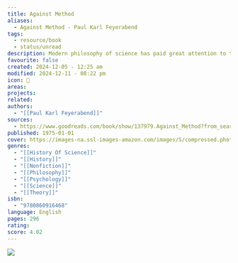 ```yaml
---
title: Against Method
aliases:
  - Against Method - Paul Karl Feyerabend
tags:
  - resource/book
  - status/unread
description: Modern philosophy of science has paid great attention to the understanding of scientific ‘practice’, in contrast to concentration on scientific ‘method’. Paul Feyerabend’s acclaimed work, which has contributed greatly to this new emphasis, shows the deficiencies of some widespread ideas about the nature of knowledge. He argues that the only feasible explanations of scientific successes are historical explanations, and that anarchism must now replace rationalism in the theory of knowledge.The third edition of this classic text contains a new preface and additional reflections at various points in which the author takes account both of recent debates on science and on the impact of scientific products and practices on the human community. While disavowing populism or relativism, Feyerabend continues to insist that the voice of the inexpert must be heard. Thus many environmental perils were first identified by non-experts against prevailing assumptions in the scientific community. Feyerabend’s challenging reassessment of scientific claims and understandings are as pungent and timely as ever.
favourite: false
created: 2024-12-05 - 12:25 am
modified: 2024-12-11 - 08:22 pm
icon: 📘
areas: 
projects: 
related: 
authors:
  - "[[Paul Karl Feyerabend]]"
sources:
  - https://www.goodreads.com/book/show/137979.Against_Method?from_search=true&from_srp=true&qid=dNvstLo74P&rank=1
published: 1975-01-01
cover: https://images-na.ssl-images-amazon.com/images/S/compressed.photo.goodreads.com/books/1373999202i/137979.jpg
genres:
  - "[[History Of Science]]"
  - "[[History]]"
  - "[[Nonfiction]]"
  - "[[Philosophy]]"
  - "[[Psychology]]"
  - "[[Science]]"
  - "[[Theory]]"
isbn:
  - "9780860916468"
language: English
pages: 296
rating: 
score: 4.02
---
```


![](https://images-na.ssl-images-amazon.com/images/S/compressed.photo.goodreads.com/books/1373999202i/137979.jpg)
